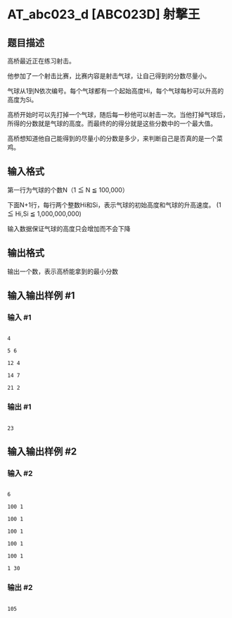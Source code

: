 # AT_abc023_d [ABC023D] 射撃王

## 题目描述

高桥最近正在练习射击。
他参加了一个射击比赛，比赛内容是射击气球，让自己得到的分数尽量小。
气球从1到N依次编号。每个气球都有一个起始高度Hi，每个气球每秒可以升高的高度为Si。
高桥开始时可以先打掉一个气球，随后每一秒他可以射击一次。当他打掉气球后，所得的分数就是气球的高度。而最终的的得分就是这些分数中的一个最大值。
高桥想知道他自己能得到的尽量小的分数是多少，来判断自己是否真的是一个菜鸡。

## 输入格式

第一行为气球的个数N（1 ≦ N ≦ 100,000）
下面N+1行，每行两个整数Hi和Si，表示气球的初始高度和气球的升高速度。 (1 ≦ Hi,Si ≦ 1,000,000,000)
输入数据保证气球的高度只会增加而不会下降

## 输出格式

输出一个数，表示高桥能拿到的最小分数

## 输入输出样例 #1

### 输入 #1

```
4
5 6
12 4
14 7
21 2
```

### 输出 #1

```
23
```

## 输入输出样例 #2

### 输入 #2

```
6
100 1
100 1
100 1
100 1
100 1
1 30
```

### 输出 #2

```
105
```